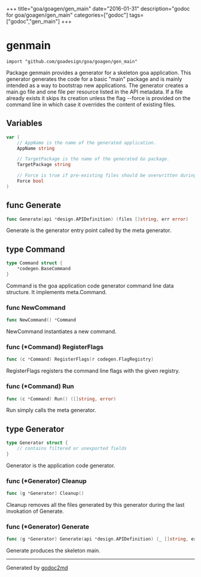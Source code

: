 +++
title="goa/goagen/gen_main"
date="2016-01-31"
description="godoc for goa/goagen/gen_main"
categories=["godoc"]
tags=["godoc","gen_main"]
+++

# genmain
    import "github.com/goadesign/goa/goagen/gen_main"

Package genmain provides a generator for a skeleton goa application.
This generator generates the code for a basic "main" package and is mainly intended as a way to
bootstrap new applications.
The generator creates a main.go file and one file per resource listed in the API metadata.
If a file already exists it skips its creation unless the flag --force is provided on the command
line in which case it overrides the content of existing files.





## Variables
``` go
var (
    // AppName is the name of the generated application.
    AppName string

    // TargetPackage is the name of the generated Go package.
    TargetPackage string

    // Force is true if pre-existing files should be overwritten during generation.
    Force bool
)
```

## func Generate
``` go
func Generate(api *design.APIDefinition) (files []string, err error)
```
Generate is the generator entry point called by the meta generator.



## type Command
``` go
type Command struct {
    *codegen.BaseCommand
}
```
Command is the goa application code generator command line data structure.
It implements meta.Command.









### func NewCommand
``` go
func NewCommand() *Command
```
NewCommand instantiates a new command.




### func (\*Command) RegisterFlags
``` go
func (c *Command) RegisterFlags(r codegen.FlagRegistry)
```
RegisterFlags registers the command line flags with the given registry.



### func (\*Command) Run
``` go
func (c *Command) Run() ([]string, error)
```
Run simply calls the meta generator.



## type Generator
``` go
type Generator struct {
    // contains filtered or unexported fields
}
```
Generator is the application code generator.











### func (\*Generator) Cleanup
``` go
func (g *Generator) Cleanup()
```
Cleanup removes all the files generated by this generator during the last invokation of Generate.



### func (\*Generator) Generate
``` go
func (g *Generator) Generate(api *design.APIDefinition) (_ []string, err error)
```
Generate produces the skeleton main.









- - -
Generated by [godoc2md](http://godoc.org/github.com/davecheney/godoc2md)
